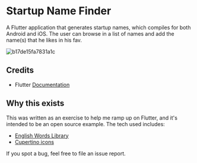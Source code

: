 # Startup Name Finder

A Flutter application that generates startup names, which compiles for both Android and iOS. The user can browse in a list of names and add the name(s) that he likes in his fav.

![b17de15fa7831a1c](https://user-images.githubusercontent.com/43049559/59565372-1a556480-9053-11e9-9299-e84707f51a29.gif)

## Credits
 - Flutter [Documentation](https://flutter.dev/docs/get-started/codelab)

## Why this exists

This was written as an exercise to help me ramp up on Flutter, and it's intended to be an open source example. The tech used includes:

- [English Words Library](https://pub.dev/documentation/english_words/latest/english_words/english_words-library.html)
- [Cupertino icons](https://github.com/flutter/cupertino_icons)

If you spot a bug, feel free to file an issue report.
